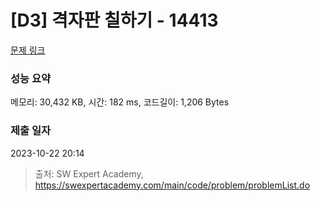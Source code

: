 # [D3] 격자판 칠하기 - 14413 

[문제 링크](https://swexpertacademy.com/main/code/problem/problemDetail.do?contestProbId=AYEXgKnKKg0DFARx) 

### 성능 요약

메모리: 30,432 KB, 시간: 182 ms, 코드길이: 1,206 Bytes

### 제출 일자

2023-10-22 20:14



> 출처: SW Expert Academy, https://swexpertacademy.com/main/code/problem/problemList.do
